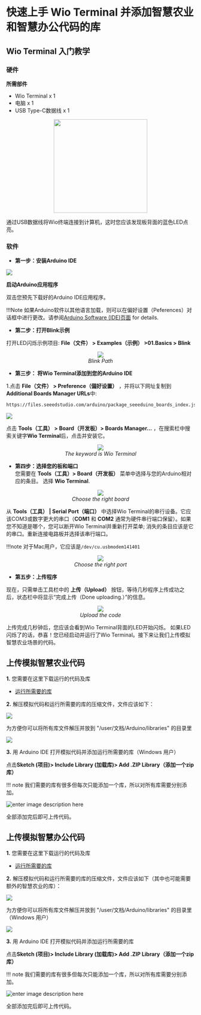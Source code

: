 # 快速上手 Wio Terminal 并添加智慧农业和智慧办公代码的库

## Wio Terminal 入门教学

### 硬件

**所需部件**

- Wio Terminal x 1
- 电脑 x 1
- USB Type-C数据线 x 1

<div align=center><img width = 250 src="https://files.seeedstudio.com/wiki/Wio-Terminal/img/Wio-Terminal-Powerup.png"/></div>

通过USB数据线将Wio终端连接到计算机，这时您应该发现板背面的蓝色LED点亮。

### 软件

- **第一步：安装Arduino IDE**

[![](https://files.seeedstudio.com/wiki/Seeeduino_Stalker_V3_1/images/Download_IDE.png)](https://www.arduino.cc/en/Main/Software)

**启动Arduino应用程序**

双击您预先下载好的Arduino IDE应用程序。

!!!Note
    如果Arduino软件以其他语言加载，则可以在偏好设置（Peferences）对话框中进行更改。请参阅[Arduino Software (IDE)页面](https://www.arduino.cc/en/Guide/Environment#languages) for details.

- **第二步：打开Blink示例**  

打开LED闪烁示例项目:  **File（文件） > Examples（示例） >01.Basics > Blink**


<div align="center">
<figure>
  <img src="https://files.seeedstudio.com/wiki/Wio-Terminal/img/select_blink.jpg"/>
  <figcaption><i>Blink Path</i></figcaption>
</figure>
</div>

- **第三步： 将Wio Terminal添加到您的Arduino IDE**

1.点击 **File（文件） > Preference（偏好设置）** ，并将以下网址复制到**Additional Boards Manager URLs**中:


```sh
https://files.seeedstudio.com/arduino/package_seeeduino_boards_index.json
```

![](https://files.seeedstudio.com/wiki/Wio-Terminal/img/Boardurl.png)

点击 **Tools（工具） > Board（开发板）> Boards Manager...** ，在搜索栏中搜索关键字**Wio Terminal**后，点击并安装它。

<div align="center">
<figure>
  <img src="https://files.seeedstudio.com/wiki/Wio-Terminal/img/addBoard.png"/>
  <figcaption><i>The keyword is Wio Terminal</i></figcaption>
</figure>
</div>

- **第四步：选择您的板和端口**   
您需要在 **Tools（工具）> Board（开发板）** 菜单中选择与您的Arduino相对应的条目。
选择 **Wio Terminal**.

<div align="center">
<figure>
  <img src="https://files.seeedstudio.com/wiki/Wio-Terminal/img/selectBoard.png"/>
  <figcaption> <i>Choose the right board</i></figcaption>
</figure>
</div>

从 **Tools（工具） | Serial Port（端口）** 中选择Wio Terminal的串行设备。它应该COM3或数字更大的串口（**COM1** 和 **COM2** 通常为硬件串行端口保留）。如果您不知道是哪个，您可以断开Wio Terminal并重新打开菜单; 消失的条目应该是它的串口。重新连接电路板并选择该串行端口。

!!!note
    对于Mac用户，它应该是`/dev/cu.usbmodem141401`

<div align="center">
<figure>
  <img src="https://files.seeedstudio.com/wiki/Wio-Terminal/img/port.png"/>
  <figcaption><i>Choose the right port</i></figcaption>
</figure>
</div>

- **第五步：上传程序**   

现在，只需单击工具栏中的 **上传（Upload）** 按钮，等待几秒程序上传成功之后，状态栏中将显示“完成上传（Done uploading.）”的信息。

<div align="center">
<figure>
  <img src="https://files.seeedstudio.com/wiki/Wio-Terminal/img/upload.png"/>
  <figcaption><i>Upload the code</i></figcaption>
</figure>
</div>


上传完成几秒钟后，您应该会看到Wio Terminal背面的LED开始闪烁。 如果LED闪烁了的话，恭喜！您已经启动并运行了Wio Terminal。接下来让我们上传模拟智慧农业场景的代码。

## 上传模拟智慧农业代码

**1.** 您需要在这里下载运行的代码及库

- [运行所需要的库](https://files.seeedstudio.com/wiki/github_weiruanexample/libraries.rar)

**2.** 解压模拟代码和运行所需要的库的压缩文件，文件应该如下：

![](https://files.seeedstudio.com/wiki/github_weiruanexample/weiruan29.png)

为方便你可以将所有库文件解压并放到 "/user/文档/Arduino/libraries" 的目录里

![](https://files.seeedstudio.com/wiki/github_weiruanexample/weiruan33.png)

**3.** 用 Arduino IDE 打开模拟代码并添加运行所需要的库（Windows 用户）

点击**Sketch (项目)> Include Library (加载库)> Add .ZIP Library（添加一个zip库）**

!!! note
    我们需要的库有很多但每次只能添加一个库，所以对所有库需要分别添加。

![enter image description here](https://files.seeedstudio.com/wiki/Tutorial_Add_Arduino_Library/images/add_library_1.png)

全部添加完后即可上传代码。

## 上传模拟智慧办公代码

**1.** 您需要在这里下载运行的代码及库

- [运行所需要的库](https://files.seeedstudio.com/wiki/github_weiruanexample/libraries.zip)

**2.** 解压模拟代码和运行所需要的库的压缩文件，文件应该如下（其中也可能需要额外的智慧农业的库）：

![](https://files.seeedstudio.com/wiki/github_weiruanexample/weiruan32.png)

为方便你可以将所有库文件解压并放到 "/user/文档/Arduino/libraries" 的目录里（Windows 用户）

![](https://files.seeedstudio.com/wiki/github_weiruanexample/weiruan33.png)

**3.** 用 Arduino IDE 打开模拟代码并添加运行所需要的库

点击**Sketch (项目)> Include Library (加载库)> Add .ZIP Library（添加一个zip库）**

!!! note
    我们需要的库有很多但每次只能添加一个库，所以对所有库需要分别添加。

![enter image description here](https://files.seeedstudio.com/wiki/Tutorial_Add_Arduino_Library/images/add_library_1.png)

全部添加完后即可上传代码。
